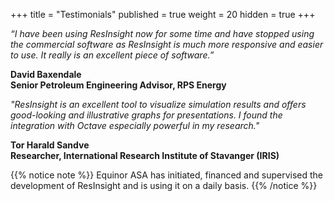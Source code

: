 +++
title = "Testimonials"
published = true
weight = 20
hidden = true
+++

*“I have been using ResInsight now for some time and have stopped using the commercial software as ResInsight is much more responsive and easier to use. It really is an excellent piece of software.”*

**David Baxendale<br>
Senior Petroleum Engineering Advisor, RPS Energy**

*"ResInsight is an excellent tool to visualize simulation results and offers good-looking and illustrative graphs for presentations. I found the integration with Octave especially powerful in my research."*

**Tor Harald Sandve<br>
Researcher, International Research Institute of Stavanger (IRIS)**

{{% notice note %}}
Equinor ASA has initiated, financed and supervised the development of ResInsight and is using it on a daily basis. 
{{% /notice %}}
